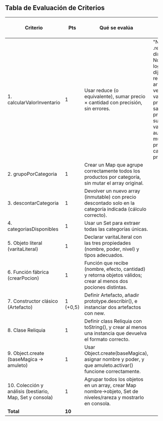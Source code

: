## Tabla de Evaluación de Criterios

| **Criterio**                                             | **Pts**  | **Qué se evalúa**                                                                                               | **Examen Clase** | **Examen Corregido Alumno** | **Mejoras Posibles** |
| -------------------------------------------------------- | -------- | --------------------------------------------------------------------------------------------------------------- | ---------------- | --------------------------- | -------------------- |
| 1. calcularValorInventario                               | 1        | Usar reduce (o equivalente), sumar precio × cantidad con precisión, sin errores.                                | "No uso el .reduce directamente. Nota 0. Mi logica me dijo de recorrer la array y cada vez que me vaya a un producto sacarle el precio e ir sumando el valor total, aun asi no multiplico el precio por la cantidad de productos" | "En la correccion lo recorro con un forEach e implanto la misma logica de ir sumando los precios, pero sin multiplicarlos por los productos. Nota 0" | "Deberia de haber usado .reduce e ir añadiendo correctamente el valor de los productos" |
| 2. grupoPorCategoria                                     | 1        | Crear un Map que agrupe correctamente todos los productos por categoría, sin mutar el array original.           |                  |                             |                      |
| 3. descontarCategoria                                    | 1        | Devolver un nuevo array (inmutable) con precio descontado solo en la categoría indicada (cálculo correcto).     |                  |                             |                      |
| 4. categoriasDisponibles                                 | 1        | Usar un Set para extraer todas las categorías únicas.                                                           |                  |                             |                      |
| 5. Objeto literal (varitaLiteral)                        | 1        | Declarar varitaLiteral con las tres propiedades (nombre, poder, nivel) y tipos adecuados.                       |                  |                             |                      |
| 6. Función fábrica (crearPocion)                         | 1        | Función que recibe (nombre, efecto, cantidad) y retorna objetos válidos; crear al menos dos pociones distintas. |                  |                             |                      |
| 7. Constructor clásico (Artefacto)                       | 1 (+0,5) | Definir Artefacto, añadir prototype.describir(), e instanciar dos artefactos con new.                           |                  |                             |                      |
| 8. Clase Reliquia                                        | 1        | Definir class Reliquia con toString(), y crear al menos una instancia que devuelva el formato correcto.         |                  |                             |                      |
| 9. Object.create (baseMagica → amuleto)                  | 1        | Usar Object.create(baseMagica), asignar nombre y poder, y que amuleto.activar() funcione correctamente.         |                  |                             |                      |
| 10. Colección y análisis (bestiario, Map, Set y consola) | 1        | Agrupar todos los objetos en un array, crear Map nombre→objeto, Set de niveles/rareza y mostrarlo en consola.   |                  |                             |                      |
| **Total**                                                | **10**   |                                                                                                                 |                  |                             |                      |
